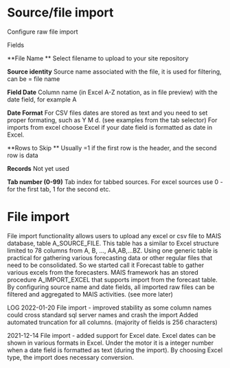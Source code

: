 # Source/file import

Configure raw file import

Fields

**File Name **
Select filename to upload to your site repository

**Source identity**
Source name associated with the file, it is used for filtering, can be = file name

**Field Date**
Column name (in Excel A-Z notation, as in file preview) with the date field, for example A

**Date Format**
For CSV files dates are stored as text and you need to set proper formating, such as Y M d. (see examples from the tab selector)
For imports from excel choose Excel if your date field is formatted as date in Excel. 

**Rows to Skip **
Usually =1 if the first row is the header, and the second row is data

**Records**
Not yet used

**Tab number (0-99)**
Tab index for tabbed sources. For excel sources use 0 - for the first tab, 1 for the second etc.


# File import
File import functionality allows users to upload any excel or csv file to MAIS database, table A_SOURCE_FILE. This table has a similar to Excel structure limited to 78 columns from A, B, ..., AA,AB,...BZ. Using one generic table is practical for gathering various forecasting data or other regular files that need to be consolidated. So we started call it Forecast table to gather various excels from the forecasters. MAIS framework has an stored procedure A_IMPORT_EXCEL that supports import from the forecast table. By configuring source name and date fields, all  imported raw files can be filtered and aggregated to MAIS activities. (see more later)

LOG
2022-01-20
File import - improved stability as some column names could cross standard sql server names and crash the import
Added automated truncation for all columns. (majority of fields is 256 characters)

2021-12-14
File import - added support for Excel date. Excel dates can be shown in various formats in Excel. Under the motor it is a integer number when a date field is formatted as text (during the import). By choosing Excel type, the import does necessary conversion. 

